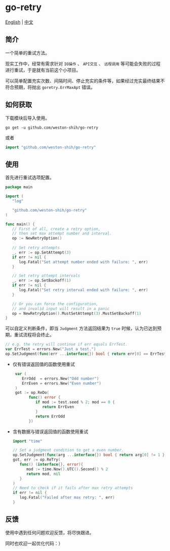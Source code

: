 # go-retry

[English](./README.md) | [中文](./README-ZH.md)

## 简介

一个简单的重试方法。

现实工作中，经常有需求针对 `IO操作` 、 `API交互` 、 `远程调用` 等可能会失败的过程进行重试，于是就有当前这个小项目。

可以简单配置充实次数、间隔时间、停止充实的条件等，如果经过充实最终结果不符合预期，将抛出 `goretry.ErrMaxApt` 错误。

## 如何获取

下载模块后导入使用。

```shell
go get -u github.com/weston-shih/go-retry
```

或者

```go
import "github.com/weston-shih/go-retry"
```

## 使用

首先进行重试选项配置。

```go
package main

import (
   "log"

   "github.com/weston-shih/go-retry"
)

func main() {
   // First of all, create a retry option, 
   // then set max attempt number and interval.
   op := NewRetryOption()
   
   // Set retry attempts
   _, err := op.SetAttempt(3)
   if err != nil {
      log.Fatal("Set attempt number ended with failure: ", err)
   }

   // Set retry attempt intervals
   _, err := op.SetBackoff(1)
   if err != nil {
      log.Fatal("Set retry interval ended with failure: ", err)
   }

   // Or you can force the configuration,
   // and invalid input will result in a panic
   op = NewRetryOption().MustSetAttempt(3).MustSetBackoff(1)
}
```

可以自定义判断条件，即当 `Judgment` 方法返回结果为 `true` 时候，认为已达到预期，重试流程将会终止。

```go
// e.g. the retry will continue if err equals ErrTest.
var ErrTest = errors.New("Just a test.")
op.SetJudgment(func(err ...interface{}) bool { return err[0] == ErrTest })
```

- 仅有错误返回值的函数使用重试

  ```go
   var (
      ErrOdd  = errors.New("Odd number")
      ErrEven = errors.New("Even number")
   )
   got := op.ReDo(
         func() error {
            if mod := test.seed % 2; mod == 0 {
               return ErrEven
            }
            return ErrOdd
         })
  ```

- 含有数据与错误返回值的函数使用重试

   ```go
   import "time"

   // Set a judgment condition to get a even number.
   op.SetJudgment(func(arg ...interface{}) bool { return arg[0] != 1 })
   got, err := op.ReTry(
      func() (interface{}, error){
         mod := time.Now().UTC().Second() % 2
         return mod, nil
      }
   )
   // Need to check if it fails after max retry attempts
   if err != nil {
      log.Fatal("Failed after max retry: ", err)
   }
   ```

## 反馈

使用中遇到任何问题欢迎反馈，将尽快跟进。

同时也欢迎一起优化代码：）
